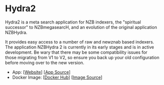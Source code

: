 # Hydra2

Hydra2 is a meta search application for NZB indexers, the "spiritual successor" to NZBmegasearcH, and an evolution of the original application NZBHydra.

It provides easy access to a number of raw and newznab based indexers. The application NZBHydra 2 is currently in its early stages and is in active development. Be wary that there may be some compatibility issues for those migrating from V1 to V2, so ensure you back up your old configuration before moving over to the new version.

- App: [[Website](https://github.com/theotherp/nzbhydra2)] [[App Source](https://github.com/linuxserver/docker-hydra2)]
- Docker Image: [[Docker Hub](https://hub.docker.com/)] [[Image Source](https://hub.docker.com/r/linuxserver/hydra2)]
